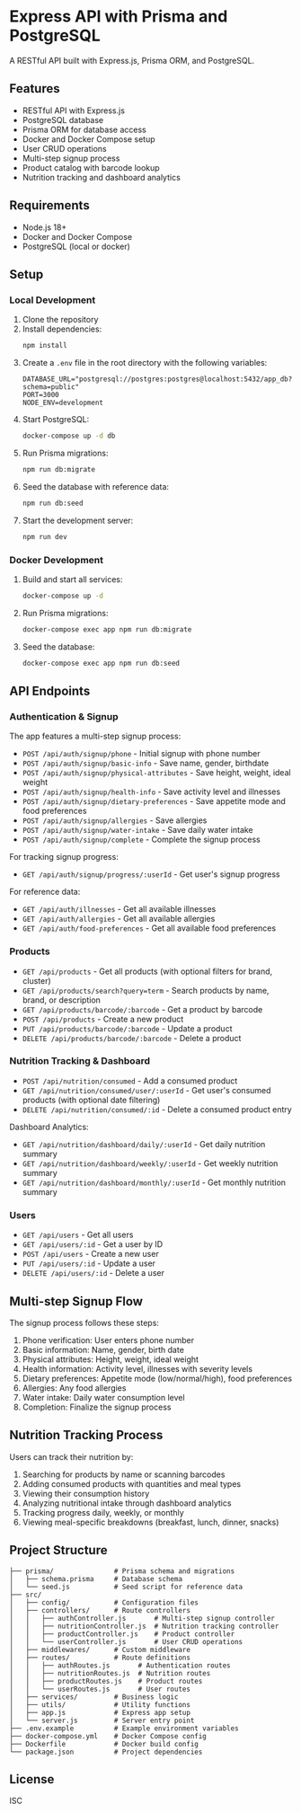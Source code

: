 # Express API with Prisma and PostgreSQL

A RESTful API built with Express.js, Prisma ORM, and PostgreSQL.

## Features

- RESTful API with Express.js
- PostgreSQL database
- Prisma ORM for database access
- Docker and Docker Compose setup
- User CRUD operations
- Multi-step signup process
- Product catalog with barcode lookup
- Nutrition tracking and dashboard analytics

## Requirements

- Node.js 18+ 
- Docker and Docker Compose
- PostgreSQL (local or docker)

## Setup

### Local Development

1. Clone the repository
2. Install dependencies:
   ```bash
   npm install
   ```
3. Create a `.env` file in the root directory with the following variables:
   ```
   DATABASE_URL="postgresql://postgres:postgres@localhost:5432/app_db?schema=public"
   PORT=3000
   NODE_ENV=development
   ```
4. Start PostgreSQL:
   ```bash
   docker-compose up -d db
   ```
5. Run Prisma migrations:
   ```bash
   npm run db:migrate
   ```
6. Seed the database with reference data:
   ```bash
   npm run db:seed
   ```
7. Start the development server:
   ```bash
   npm run dev
   ```

### Docker Development

1. Build and start all services:
   ```bash
   docker-compose up -d
   ```
2. Run Prisma migrations:
   ```bash
   docker-compose exec app npm run db:migrate
   ```
3. Seed the database:
   ```bash
   docker-compose exec app npm run db:seed
   ```

## API Endpoints

### Authentication & Signup

The app features a multi-step signup process:

- `POST /api/auth/signup/phone` - Initial signup with phone number
- `POST /api/auth/signup/basic-info` - Save name, gender, birthdate
- `POST /api/auth/signup/physical-attributes` - Save height, weight, ideal weight
- `POST /api/auth/signup/health-info` - Save activity level and illnesses
- `POST /api/auth/signup/dietary-preferences` - Save appetite mode and food preferences
- `POST /api/auth/signup/allergies` - Save allergies
- `POST /api/auth/signup/water-intake` - Save daily water intake
- `POST /api/auth/signup/complete` - Complete the signup process

For tracking signup progress:
- `GET /api/auth/signup/progress/:userId` - Get user's signup progress

For reference data:
- `GET /api/auth/illnesses` - Get all available illnesses
- `GET /api/auth/allergies` - Get all available allergies
- `GET /api/auth/food-preferences` - Get all available food preferences

### Products

- `GET /api/products` - Get all products (with optional filters for brand, cluster)
- `GET /api/products/search?query=term` - Search products by name, brand, or description
- `GET /api/products/barcode/:barcode` - Get a product by barcode
- `POST /api/products` - Create a new product
- `PUT /api/products/barcode/:barcode` - Update a product
- `DELETE /api/products/barcode/:barcode` - Delete a product

### Nutrition Tracking & Dashboard

- `POST /api/nutrition/consumed` - Add a consumed product
- `GET /api/nutrition/consumed/user/:userId` - Get user's consumed products (with optional date filtering)
- `DELETE /api/nutrition/consumed/:id` - Delete a consumed product entry

Dashboard Analytics:
- `GET /api/nutrition/dashboard/daily/:userId` - Get daily nutrition summary
- `GET /api/nutrition/dashboard/weekly/:userId` - Get weekly nutrition summary
- `GET /api/nutrition/dashboard/monthly/:userId` - Get monthly nutrition summary

### Users

- `GET /api/users` - Get all users
- `GET /api/users/:id` - Get a user by ID
- `POST /api/users` - Create a new user
- `PUT /api/users/:id` - Update a user
- `DELETE /api/users/:id` - Delete a user

## Multi-step Signup Flow

The signup process follows these steps:

1. Phone verification: User enters phone number
2. Basic information: Name, gender, birth date
3. Physical attributes: Height, weight, ideal weight
4. Health information: Activity level, illnesses with severity levels
5. Dietary preferences: Appetite mode (low/normal/high), food preferences
6. Allergies: Any food allergies
7. Water intake: Daily water consumption level
8. Completion: Finalize the signup process

## Nutrition Tracking Process

Users can track their nutrition by:

1. Searching for products by name or scanning barcodes
2. Adding consumed products with quantities and meal types
3. Viewing their consumption history
4. Analyzing nutritional intake through dashboard analytics
5. Tracking progress daily, weekly, or monthly
6. Viewing meal-specific breakdowns (breakfast, lunch, dinner, snacks)

## Project Structure

```
├── prisma/               # Prisma schema and migrations
│   ├── schema.prisma     # Database schema
│   └── seed.js           # Seed script for reference data
├── src/
│   ├── config/           # Configuration files
│   ├── controllers/      # Route controllers
│   │   ├── authController.js       # Multi-step signup controller
│   │   ├── nutritionController.js  # Nutrition tracking controller
│   │   ├── productController.js    # Product controller
│   │   └── userController.js       # User CRUD operations
│   ├── middlewares/      # Custom middleware
│   ├── routes/           # Route definitions
│   │   ├── authRoutes.js       # Authentication routes
│   │   ├── nutritionRoutes.js  # Nutrition routes
│   │   ├── productRoutes.js    # Product routes
│   │   └── userRoutes.js       # User routes
│   ├── services/         # Business logic
│   ├── utils/            # Utility functions
│   ├── app.js            # Express app setup
│   └── server.js         # Server entry point
├── .env.example          # Example environment variables
├── docker-compose.yml    # Docker Compose config
├── Dockerfile            # Docker build config
└── package.json          # Project dependencies
```

## License

ISC 